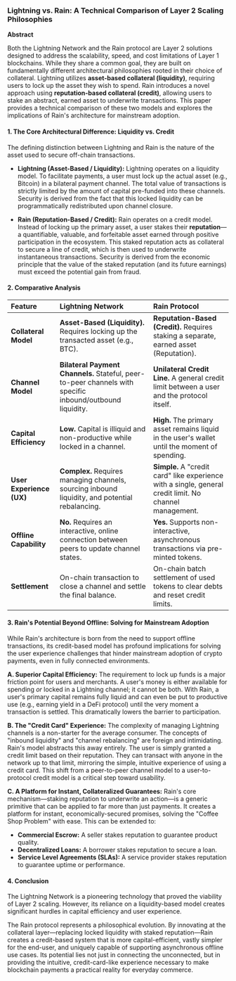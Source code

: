 ### **Lightning vs. Rain: A Technical Comparison of Layer 2 Scaling Philosophies**

**Abstract**

Both the Lightning Network and the Rain protocol are Layer 2 solutions designed to address the scalability, speed, and cost limitations of Layer 1 blockchains. While they share a common goal, they are built on fundamentally different architectural philosophies rooted in their choice of collateral. Lightning utilizes **asset-based collateral (liquidity)**, requiring users to lock up the asset they wish to spend. Rain introduces a novel approach using **reputation-based collateral (credit)**, allowing users to stake an abstract, earned asset to underwrite transactions. This paper provides a technical comparison of these two models and explores the implications of Rain's architecture for mainstream adoption.

#### **1. The Core Architectural Difference: Liquidity vs. Credit**

The defining distinction between Lightning and Rain is the nature of the asset used to secure off-chain transactions.

*   **Lightning (Asset-Based / Liquidity):** Lightning operates on a liquidity model. To facilitate payments, a user must lock up the actual asset (e.g., Bitcoin) in a bilateral payment channel. The total value of transactions is strictly limited by the amount of capital pre-funded into these channels. Security is derived from the fact that this locked liquidity can be programmatically redistributed upon channel closure.

*   **Rain (Reputation-Based / Credit):** Rain operates on a credit model. Instead of locking up the primary asset, a user stakes their **reputation**—a quantifiable, valuable, and forfeitable asset earned through positive participation in the ecosystem. This staked reputation acts as collateral to secure a line of credit, which is then used to underwrite instantaneous transactions. Security is derived from the economic principle that the value of the staked reputation (and its future earnings) must exceed the potential gain from fraud.

#### **2. Comparative Analysis**

| Feature | **Lightning Network** | **Rain Protocol** |
| :--- | :--- | :--- |
| **Collateral Model** | **Asset-Based (Liquidity).** Requires locking up the transacted asset (e.g., BTC). | **Reputation-Based (Credit).** Requires staking a separate, earned asset (Reputation). |
| **Channel Model** | **Bilateral Payment Channels.** Stateful, peer-to-peer channels with specific inbound/outbound liquidity. | **Unilateral Credit Line.** A general credit limit between a user and the protocol itself. |
| **Capital Efficiency** | **Low.** Capital is illiquid and non-productive while locked in a channel. | **High.** The primary asset remains liquid in the user's wallet until the moment of spending. |
| **User Experience (UX)** | **Complex.** Requires managing channels, sourcing inbound liquidity, and potential rebalancing. | **Simple.** A "credit card" like experience with a single, general credit limit. No channel management. |
| **Offline Capability** | **No.** Requires an interactive, online connection between peers to update channel states. | **Yes.** Supports non-interactive, asynchronous transactions via pre-minted tokens. |
| **Settlement** | On-chain transaction to close a channel and settle the final balance. | On-chain batch settlement of used tokens to clear debts and reset credit limits. |

#### **3. Rain's Potential Beyond Offline: Solving for Mainstream Adoption**

While Rain's architecture is born from the need to support offline transactions, its credit-based model has profound implications for solving the user experience challenges that hinder mainstream adoption of crypto payments, even in fully connected environments.

**A. Superior Capital Efficiency:**
The requirement to lock up funds is a major friction point for users and merchants. A user's money is either available for spending *or* locked in a Lightning channel; it cannot be both. With Rain, a user's primary capital remains fully liquid and can even be put to productive use (e.g., earning yield in a DeFi protocol) until the very moment a transaction is settled. This dramatically lowers the barrier to participation.

**B. The "Credit Card" Experience:**
The complexity of managing Lightning channels is a non-starter for the average consumer. The concepts of "inbound liquidity" and "channel rebalancing" are foreign and intimidating. Rain's model abstracts this away entirely. The user is simply granted a credit limit based on their reputation. They can transact with anyone in the network up to that limit, mirroring the simple, intuitive experience of using a credit card. This shift from a peer-to-peer channel model to a user-to-protocol credit model is a critical step toward usability.

**C. A Platform for Instant, Collateralized Guarantees:**
Rain's core mechanism—staking reputation to underwrite an action—is a generic primitive that can be applied to far more than just payments. It creates a platform for instant, economically-secured promises, solving the "Coffee Shop Problem" with ease. This can be extended to:
*   **Commercial Escrow:** A seller stakes reputation to guarantee product quality.
*   **Decentralized Loans:** A borrower stakes reputation to secure a loan.
*   **Service Level Agreements (SLAs):** A service provider stakes reputation to guarantee uptime or performance.

#### **4. Conclusion**

The Lightning Network is a pioneering technology that proved the viability of Layer 2 scaling. However, its reliance on a liquidity-based model creates significant hurdles in capital efficiency and user experience.

The Rain protocol represents a philosophical evolution. By innovating at the collateral layer—replacing locked liquidity with staked reputation—Rain creates a credit-based system that is more capital-efficient, vastly simpler for the end-user, and uniquely capable of supporting asynchronous offline use cases. Its potential lies not just in connecting the unconnected, but in providing the intuitive, credit-card-like experience necessary to make blockchain payments a practical reality for everyday commerce.